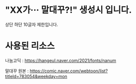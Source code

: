 # "XX가··· 말대꾸?!" 생성시 입니다.
상단 하단 10글자 제한입니다.

# 사용된 리소스
나눔고딕 : https://hangeul.naver.com/2021/fonts/nanum

말대꾸 원본 : https://comic.naver.com/webtoon/list?titleId=783054&weekday=mon
